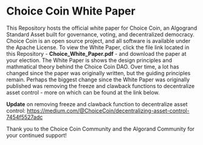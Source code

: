 # Choice Coin White Paper
This Repository hosts the official white paper for Choice Coin, an Algogrand Standard Asset built for governance, voting, and decentralized democracy. Choice Coin is an open source project, and all software is available under the Apache License. To view the White Paper, click the file link located in this Repository - **Choice_White_Paper.pdf** - and download the paper at your election. The White Paper is shows the design principles and mathmatical theory behind the Choice Coin DAO. Over time, a lot has changed since the paper was originally written, but the guiding principles remain. Perhaps the biggest change since the White Paper was originally published was removing the freeze and clawback functions to decentralize asset control - more on which can be found at the link below.

**Update** on removing freeze and clawback function to decentralize asset control: https://medium.com/@ChoiceCoin/decentralizing-asset-control-7454f5527adc

Thank you to the Choice Coin Community and the Algorand Community for your continued support!
